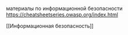материалы по информационной безопасности
https://cheatsheetseries.owasp.org/index.html

[[Информационная безопасность]]